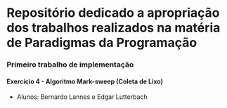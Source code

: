 # Repositório dedicado a apropriação dos trabalhos realizados na matéria de Paradigmas da Programação

### Primeiro trabalho de implementação
#### Exercício 4 - Algoritmo Mark-sweep (Coleta de Lixo)
- Alunos: Bernardo Lannes e Edgar Lutterbach

